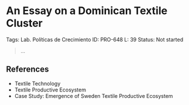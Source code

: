 # An Essay on a Dominican Textile Cluster

Tags: Lab. Políticas de Crecimiento
ID: PRO-648
L: 39
Status: Not started

> …

## References

- Textile Technology
- Textile Productive Ecosystem
- Case Study: Emergence of Sweden Textile Productive Ecosystem
